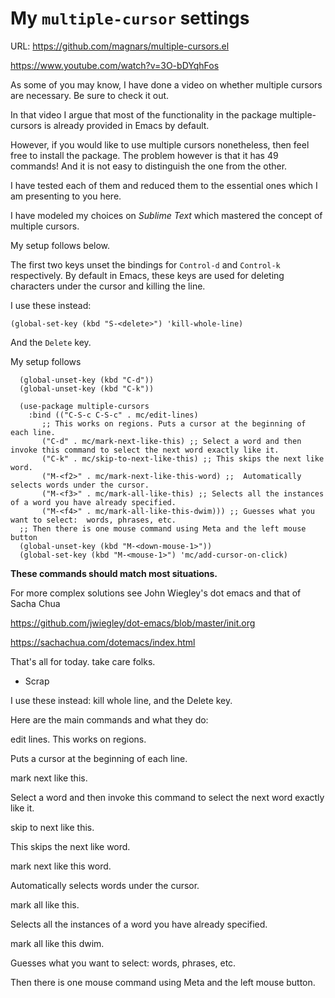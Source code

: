 # My `multiple-cursor` settings

<!-- Created on 6 December 2023 @19:04 -->

URL: https://github.com/magnars/multiple-cursors.el

https://www.youtube.com/watch?v=3O-bDYqhFos

As some of you may know, I have done a video on whether multiple cursors are necessary. Be sure to check it out.

In that video I argue that most of the functionality in the package multiple-cursors is already provided in Emacs by default.

However, if you would like to use multiple cursors nonetheless, then feel free to install the package. The problem however is that it has 49 commands! And it is not easy to distinguish the one from the other.

I have tested each of them and reduced them to the essential ones which I am presenting to you here.

I have modeled my choices on *Sublime Text* which mastered the concept of multiple cursors.

My setup follows below.

The first two keys unset the bindings for `Control-d` and `Control-k` respectively. By default in Emacs, these keys are used for deleting characters under the cursor and killing the line.

I use these instead:

`(global-set-key (kbd "S-<delete>") 'kill-whole-line)` 

And the `Delete` key.

My setup follows

```emacs-lisp
  (global-unset-key (kbd "C-d"))
  (global-unset-key (kbd "C-k"))

  (use-package multiple-cursors
	:bind (("C-S-c C-S-c" . mc/edit-lines)
	   ;; This works on regions. Puts a cursor at the beginning of each line.
	   ("C-d" . mc/mark-next-like-this) ;; Select a word and then invoke this command to select the next word exactly like it.
	   ("C-k" . mc/skip-to-next-like-this) ;; This skips the next like word.
	   ("M-<f2>" . mc/mark-next-like-this-word) ;;  Automatically selects words under the cursor.
	   ("M-<f3>" . mc/mark-all-like-this) ;; Selects all the instances of a word you have already specified.
	   ("M-<f4>" . mc/mark-all-like-this-dwim))) ;; Guesses what you want to select:  words, phrases, etc.
  ;; Then there is one mouse command using Meta and the left mouse button
  (global-unset-key (kbd "M-<down-mouse-1>"))
  (global-set-key (kbd "M-<mouse-1>") 'mc/add-cursor-on-click)
```

**These commands should match most situations.**

For more complex solutions see John Wiegley's dot emacs and that of Sacha Chua

https://github.com/jwiegley/dot-emacs/blob/master/init.org

https://sachachua.com/dotemacs/index.html

That's all for today. take care folks.

* Scrap

I use these instead: kill whole line, and the Delete key.

Here are the main commands and what they do:

edit lines. This works on regions. 

Puts a cursor at the beginning of each line.

mark next like this. 

Select a word and then invoke this command to select the next word exactly like it.

skip to next like this. 

This skips the next like word.

mark next like this word. 

Automatically selects words under the cursor.

mark all like this. 

Selects all the instances of a word you have already specified.

mark all like this dwim. 

Guesses what you want to select:  words, phrases, etc.

Then there is one mouse command using Meta and the left mouse button.
